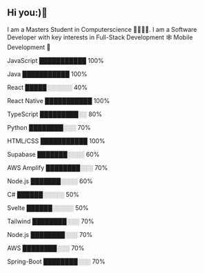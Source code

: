## Hi you:)👋
I am a Masters Student in Computerscience 🥸👨🏾‍💻. I am a Software Developer with key interests in Full-Stack Development 🕸 Mobile Development 📲

  


JavaScript   ███████████   100%

Java         ███████████   100%

React        █████░░░░░░   40%

React Native ███████████   100%

TypeScript   █████████░░   80%

Python       ████████░░░   70%

HTML/CSS     ███████████   100%

Supabase     ███████░░░░   60%

AWS Amplify  ████████░░░   70%

Node.js      ███████░░░░   60%

C#           ██████░░░░░   50%

Svelte       ██████░░░░░   50%

Tailwind     ████████░░░   70%

Node.js      ████████░░░   70%

AWS          ████████░░░   70%

Spring-Boot  ████████░░░   70%

<!--
**IbrahimAbduqani/IbrahimAbduqani** is a ✨ _special_ ✨ repository because its `README.md` (this file) appears on your GitHub profile.

Here are some ideas to get you started:

- 🔭 I’m currently working on ...
- 🌱 I’m currently learning ...
- 👯 I’m looking to collaborate on ...
- 🤔 I’m looking for help with ...
- 💬 Ask me about ...
- 📫 How to reach me: ...
- 😄 Pronouns: ...
- ⚡ Fun fact: ...
-->
